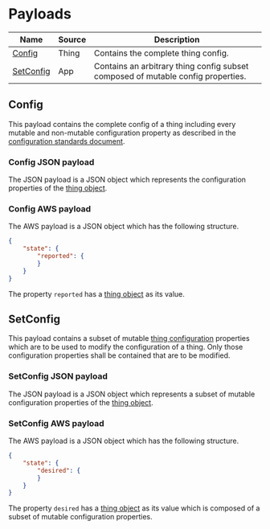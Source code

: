 # Payloads

| Name | Source | Description |
|-|-|-|
| [Config](#config) | Thing | Contains the complete thing config. |
| [SetConfig](#setconfig) | App | Contains an arbitrary thing config subset composed of mutable config properties. |

## Config

This payload contains the complete config of a thing including every mutable and non-mutable configuration property as described in the [configuration standards document](Configuration.md).

### Config JSON payload

The JSON payload is a JSON object which represents the configuration properties of the [thing object](Configuration.md#thing-object).

### Config AWS payload

The AWS payload is a JSON object which has the following structure.

```json
{
    "state": {
        "reported": {
        }
    }
}
```

The property `reported` has a [thing object](Configuration.md#thing-object) as its value.

## SetConfig

This payload contains a subset of mutable [thing configuration](Configuration.md) properties which are to be used to modify the configuration of a thing. Only those configuration properties shall be contained that are to be modified.

### SetConfig JSON payload

The JSON payload is a JSON object which represents a subset of mutable configuration properties of the [thing object](Configuration.md#thing-object).

### SetConfig AWS payload

The AWS payload is a JSON object which has the following structure.

```json
{
    "state": {
        "desired": {
        }
    }
}
```

The property `desired` has a [thing object](Configuration.md#thing-object) as its value which is composed of a subset of mutable configuration properties.
